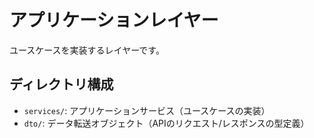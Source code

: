 # アプリケーションレイヤー

ユースケースを実装するレイヤーです。

## ディレクトリ構成

- `services/`: アプリケーションサービス（ユースケースの実装）
- `dto/`: データ転送オブジェクト（APIのリクエスト/レスポンスの型定義） 
